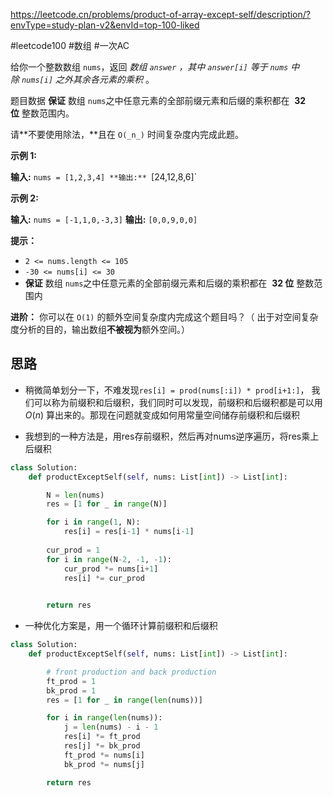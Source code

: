 https://leetcode.cn/problems/product-of-array-except-self/description/?envType=study-plan-v2&envId=top-100-liked

#leetcode100  #数组 #一次AC 

给你一个整数数组 `nums`，返回 _数组 `answer` ，其中 `answer[i]` 等于 `nums` 中除 `nums[i]` 之外其余各元素的乘积_ 。

题目数据 **保证** 数组 `nums`之中任意元素的全部前缀元素和后缀的乘积都在  **32 位** 整数范围内。

请**不要使用除法，**且在 `O(_n_)` 时间复杂度内完成此题。

**示例 1:**

**输入:** `nums = [1,2,3,4]
**输出:** `[24,12,8,6]`

**示例 2:**

**输入:** `nums = [-1,1,0,-3,3]`
**输出:** `[0,0,9,0,0]`

**提示：**

- `2 <= nums.length <= 105`
- `-30 <= nums[i] <= 30`
- **保证** 数组 `nums`之中任意元素的全部前缀元素和后缀的乘积都在  **32 位** 整数范围内

**进阶：** 你可以在 `O(1)` 的额外空间复杂度内完成这个题目吗？（ 出于对空间复杂度分析的目的，输出数组**不被视为**额外空间。）


## 思路

- 稍微简单划分一下，不难发现`res[i] = prod(nums[:i]) * prod[i+1:]`， 我们可以称为前缀积和后缀积，我们同时可以发现，前缀积和后缀积都是可以用$O(n)$ 算出来的。那现在问题就变成如何用常量空间储存前缀积和后缀积

- 我想到的一种方法是，用res存前缀积，然后再对nums逆序遍历，将res乘上后缀积
```python
class Solution:
    def productExceptSelf(self, nums: List[int]) -> List[int]:

        N = len(nums)
        res = [1 for _ in range(N)]

        for i in range(1, N):
            res[i] = res[i-1] * nums[i-1]
        
        cur_prod = 1
        for i in range(N-2, -1, -1):
            cur_prod *= nums[i+1]
            res[i] *= cur_prod

        
        return res
```

- 一种优化方案是，用一个循环计算前缀积和后缀积
```python
class Solution:
    def productExceptSelf(self, nums: List[int]) -> List[int]:

        # front production and back production
        ft_prod = 1
        bk_prod = 1
        res = [1 for _ in range(len(nums))]

        for i in range(len(nums)):
            j = len(nums) - i - 1
            res[i] *= ft_prod
            res[j] *= bk_prod
            ft_prod *= nums[i]
            bk_prod *= nums[j]

        return res
```